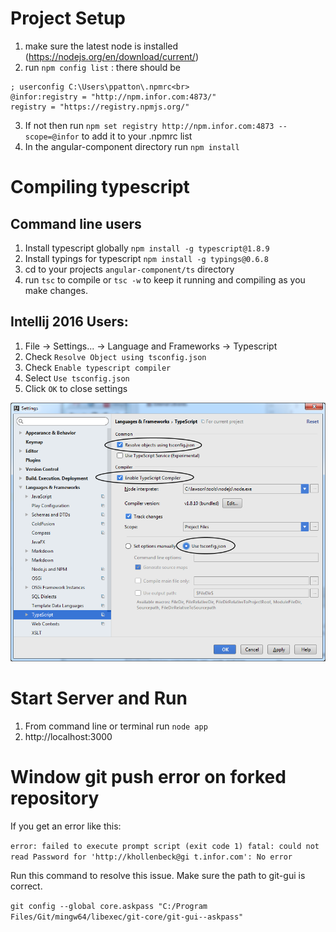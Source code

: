 # Project Setup
1. make sure the latest node is installed (https://nodejs.org/en/download/current/)
2. run `npm config list` : there should be
```
; userconfig C:\Users\ppatton\.npmrc<br>
@infor:registry = "http://npm.infor.com:4873/"
registry = "https://registry.npmjs.org/"
```
3. If not then run ```npm set registry http://npm.infor.com:4873 --scope=@infor``` to add it to your .npmrc list
4. In the angular-component directory run ```npm install```

# Compiling typescript
## Command line users
1. Install typescript globally `npm install -g typescript@1.8.9`
2. Install typings for typescript `npm install -g typings@0.6.8`
3. cd to your projects `angular-component/ts` directory
4. run `tsc` to compile or `tsc -w` to keep it running and compiling as you make changes.

## Intellij 2016 Users:
1. File -> Settings... -> Language and Frameworks -> Typescript
2. Check `Resolve Object using tsconfig.json`
3. Check `Enable typescript compiler`
4. Select `Use tsconfig.json`
5. Click `OK` to close settings

![alt tag](./docs/images/intellij-typescript-settings.png)

# Start Server and Run
1. From command line or terminal run `node app`
2. http://localhost:3000


# Window git push error on forked repository

If you get an error like this:

`
error: failed to execute prompt script (exit code 1)
fatal: could not read Password for 'http://khollenbeck@gi
t.infor.com': No error
`

Run this command to resolve this issue. Make sure the path to git-gui is correct.

`git config --global core.askpass "C:/Program Files/Git/mingw64/libexec/git-core/git-gui--askpass"`

